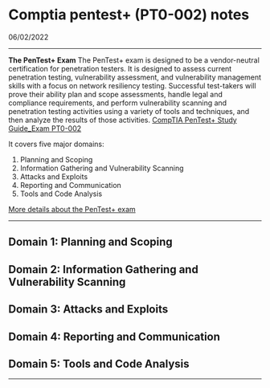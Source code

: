 # Comptia pentest+ (PT0-002) notes
06/02/2022

---
**The PenTest+ Exam**
The PenTest+ exam is designed to be a vendor-neutral certification for penetration testers. It is designed to assess current penetration testing, vulnerability assessment, and vulnerability management skills with a focus on network resiliency testing. Successful test-takers will prove their ability plan and scope assessments, handle legal and compliance requirements, and perform vulnerability scanning and penetration testing activities using a variety of tools and techniques, and then analyze the results of those activities.
[CompTIA PenTest+ Study Guide_Exam PT0-002](https://www.amazon.com/CompTIA-PenTest-Study-Guide-PT0-002/dp/1119823811)

It covers five major domains:
1. Planning and Scoping
2. Information Gathering and Vulnerability Scanning
3. Attacks and Exploits
4. Reporting and Communication
5. Tools and Code Analysis

[More details about the PenTest+ exam](https://certification.comptia.org/certifications/pentest)

---

## Domain 1: Planning and Scoping

## Domain 2: Information Gathering and Vulnerability Scanning

## Domain 3: Attacks and Exploits

## Domain 4: Reporting and Communication

## Domain 5: Tools and Code Analysis

---
